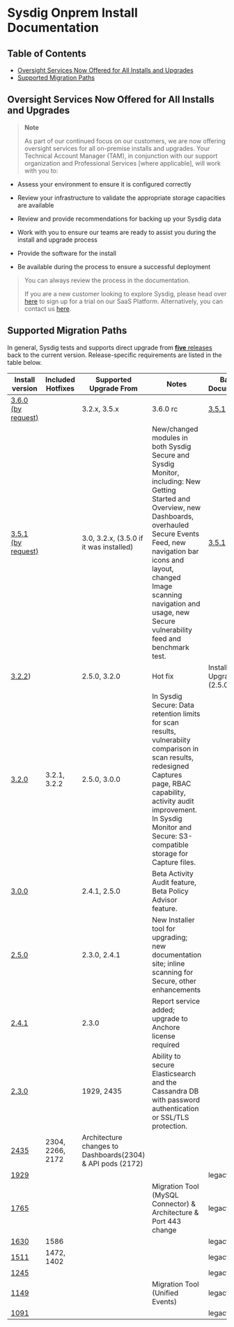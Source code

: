 # Sysdig Onprem Install Documentation

## Table of Contents
  * [Oversight Services Now Offered for All Installs and Upgrades](#oversight-services-now-offered-for-all-installs-and-upgrades)
  * [Supported Migration Paths](#supported-migration-paths)

## Oversight Services Now Offered for All Installs and Upgrades

> **Note**
>
> As part of our continued focus on our customers, we are now offering oversight services for all on-premise installs and upgrades. Your Technical Account Manager (TAM), in conjunction with our support organization and Professional Services \[where applicable\], will work with you to:

-   Assess your environment to ensure it is configured correctly

-   Review your infrastructure to validate the appropriate storage capacities are available

-   Review and provide recommendations for backing up your Sysdig data

-   Work with you to ensure our teams are ready to assist you during the install and upgrade process

-   Provide the software for the install

-   Be available during the process to ensure a successful deployment

> You can always review the process in the documentation.
>
> If you are a new customer looking to explore Sysdig, please head over [here](https://sysdig.com/company/freetrial/) to sign up for a trial on our SaaS Platform. Alternatively, you can contact us [here](https://sysdig.com/company/contactus/).

## Supported Migration Paths

In general, Sysdig tests and supports direct upgrade from [**five** releases](https://github.com/draios/sysdigcloudkubernetes/releases) back to the current version. Release-specific requirements are listed in the table below.

|Install version | Included Hotfixes | Supported Upgrade From | Notes | Baseline Documentation |
|---|---|---|---|---|
| [3.6.0 (by request)](3.6.0-rc/README.md)| | 3.2.x, 3.5.x | 3.6.0 rc | [3.5.1](3.6.0-rc/README.md)
| [3.5.1 (by request)](3.5.1/README.md)| | 3.0, 3.2.x, (3.5.0 if it was installed) | New/changed modules in both Sysdig Secure and Sysdig Monitor, including: New Getting Started and Overview, new Dashboards, overhauled Secure Events Feed, new navigation bar icons and layout, changed Image scanning navigation and usage, new Secure vulnerability feed and benchmark test. | [3.5.1](3.5.1/README.md)
| [3.2.2](3.2.0/README.md))| | 2.5.0, 3.2.0 | Hot fix | 	Installer Upgrade (2.5.0+) |
| [3.2.0](3.2.0/README.md) | 3.2.1, 3.2.2 | 2.5.0, 3.0.0 | In Sysdig Secure: Data retention limits for scan results, vulnerabiity comparison in scan results, redesigned Captures page, RBAC capability, activity audit improvement. In Sysdig Monitor and Secure: S3-compatible storage for Capture files. | |
| [3.0.0](3.0.0/README.md) | | 2.4.1, 2.5.0 | Beta Activity Audit feature, Beta Policy Advisor feature. | |
| [2.5.0](2.5.0/README.md) | | 2.3.0, 2.4.1 | New Installer tool for upgrading; new documentation site; inline scanning for Secure, other enhancements | |
| [2.4.1](2.4.1/installer-beta/README.md) | | 2.3.0 | Report service added; upgrade to Anchore license required | |
| [2.3.0](2.3.0/sysdigcloud-kubernetes-2.3.0/README.md) | | 1929, 2435 | Ability to secure Elasticsearch and the Cassandra DB with password authentication or SSL/TLS protection. | |
| [2435](2435/README.md) | 2304, 2266, 2172 | Architecture changes to Dashboards(2304) & API pods (2172) | |
| [1929](legacy/1929/README.md) | | | | legacy |
| [1765](legacy/1765/README.md) | | |Migration Tool (MySQL Connector) & Architecture & Port 443 change | legacy |
| [1630](legacy/1630/README.md) | 1586 | | | legacy |
| [1511](legacy/1511/README.md) | 1472, 1402 | | | legacy |
| [1245](legacy/1245/README.md) | | | | legacy |
| [1149](legacy/1149/README.md) | | | Migration Tool (Unified Events) | legacy |
| [1091](legacy/1091/README.md)| | | | legacy |
   

